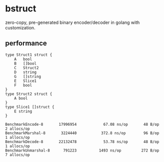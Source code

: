 # bstruct

zero-copy, pre-generated binary encoder/decoder in golang with customization.

## performance


```
type Struct1 struct {
	A	bool
	B	[]bool
	C	Struct2
	D	string
	G	[]string
	E	Slice1
	F	bool
}
type Struct2 struct {
	A bool
}
type Slice1 []struct {
	E string
}
```

```
BenchmarkEncode-8      	17996954	        67.08 ns/op	      48 B/op	       2 allocs/op
BenchmarkMarshal-8     	 3224440	       372.8 ns/op	      96 B/op	       1 allocs/op
BenchmarkDecode-8      	22132478	        53.78 ns/op	      48 B/op	       1 allocs/op
BenchmarkUnmarshal-8   	  791223	      1493 ns/op	     272 B/op	       7 allocs/op
```
